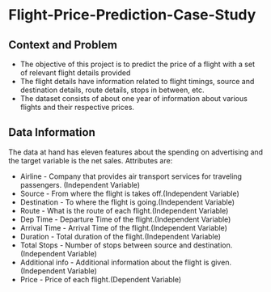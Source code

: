 # Flight-Price-Prediction-Case-Study
## Context and Problem
 - The objective of this project is to predict the price of a flight with a set of relevant flight details provided
 - The flight details have information related to flight timings, source and destination details, route details, stops in between, etc.
 - The dataset consists of about one year of information about various flights and their respective prices.
 
## Data Information

The data at hand has eleven features about the spending on advertising and the target variable is the net sales. Attributes are:

- Airline - Company that provides air transport services for traveling passengers. (Independent Variable)
- Source  - From where the flight is takes off.(Independent Variable)
- Destination - To where the flight is going.(Independent Variable)
- Route   - What is the route of each flight.(Independent Variable)
- Dep Time - Departure Time of the flight.(Independent Variable)
- Arrival Time - Arrival Time of the flight.(Independent Variable)
- Duration - Total duration of the flight.(Independent Variable)
- Total Stops - Number of stops between source and destination.(Independent Variable)
- Additional info - Additional information about the flight is given.(Independent Variable)
- Price - Price of each flight.(Dependent Variable)
